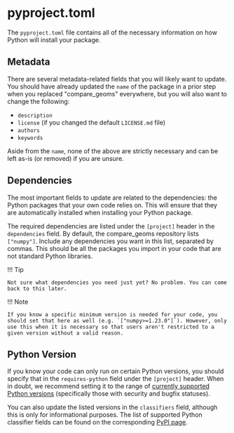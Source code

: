 # pyproject.toml

The `pyproject.toml` file contains all of the necessary information on how Python will install your package.

## Metadata

There are several metadata-related fields that you will likely want to update. You should have already updated the `name` of the package in a prior step when you replaced "compare_geoms" everywhere, but you will also want to change the following:

- `description`
- `license` (if you changed the default `LICENSE.md` file)
- `authors`
- `keywords`

Aside from the `name`, none of the above are strictly necessary and can be left as-is (or removed) if you are unsure.

## Dependencies

The most important fields to update are related to the dependencies: the Python packages that your own code relies on. This will ensure that they are automatically installed when installing your Python package.

The required dependencies are listed under the `[project]` header in the `dependencies` field. By default, the compare_geoms repository lists `["numpy"]`. Include any dependencies you want in this list, separated by commas. This should be all the packages you import in your code that are not standard Python libraries.

!!! Tip

    Not sure what dependencies you need just yet? No problem. You can come back to this later.

!!! Note

    If you know a specific minimum version is needed for your code, you should set that here as well (e.g. `["numpy>=1.23.0"]`). However, only use this when it is necessary so that users aren't restricted to a given version without a valid reason.

## Python Version

If you know your code can only run on certain Python versions, you should specify that in the `requires-python` field under the `[project]` header. When in doubt, we recommend setting it to the range of [currently supported Python versions](https://devguide.python.org/versions/#versions) (specifically those with security and bugfix statuses).

You can also update the listed versions in the `classifiers` field, although this is only for informational purposes. The list of supported Python classifier fields can be found on the corresponding [PyPI page](https://pypi.org/classifiers/).
